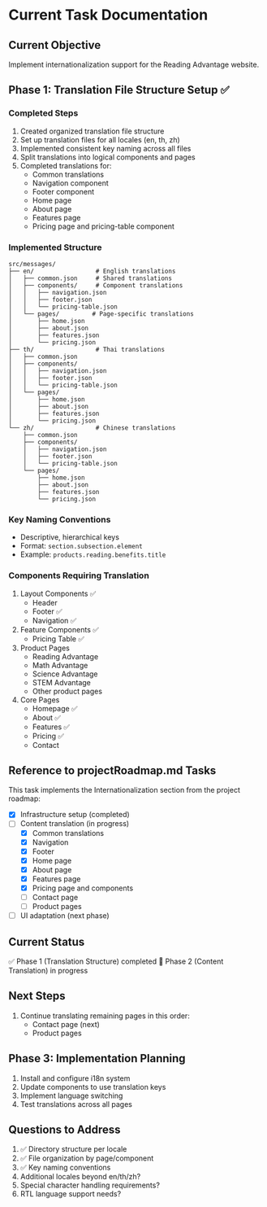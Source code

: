 # Current Task Documentation

## Current Objective

Implement internationalization support for the Reading Advantage website.

## Phase 1: Translation File Structure Setup ✅

### Completed Steps

1. Created organized translation file structure
2. Set up translation files for all locales (en, th, zh)
3. Implemented consistent key naming across all files
4. Split translations into logical components and pages
5. Completed translations for:
   - Common translations
   - Navigation component
   - Footer component
   - Home page
   - About page
   - Features page
   - Pricing page and pricing-table component

### Implemented Structure

```
src/messages/
├── en/                 # English translations
│   ├── common.json     # Shared translations
│   ├── components/     # Component translations
│   │   ├── navigation.json
│   │   ├── footer.json
│   │   └── pricing-table.json
│   └── pages/         # Page-specific translations
│       ├── home.json
│       ├── about.json
│       ├── features.json
│       └── pricing.json
├── th/                 # Thai translations
│   ├── common.json
│   ├── components/
│   │   ├── navigation.json
│   │   ├── footer.json
│   │   └── pricing-table.json
│   └── pages/
│       ├── home.json
│       ├── about.json
│       ├── features.json
│       └── pricing.json
└── zh/                 # Chinese translations
    ├── common.json
    ├── components/
    │   ├── navigation.json
    │   ├── footer.json
    │   └── pricing-table.json
    └── pages/
        ├── home.json
        ├── about.json
        ├── features.json
        └── pricing.json
```

### Key Naming Conventions

- Descriptive, hierarchical keys
- Format: `section.subsection.element`
- Example: `products.reading.benefits.title`

### Components Requiring Translation

1. Layout Components ✅
   - Header
   - Footer ✅
   - Navigation ✅
2. Feature Components ✅
   - Pricing Table ✅
3. Product Pages
   - Reading Advantage
   - Math Advantage
   - Science Advantage
   - STEM Advantage
   - Other product pages
4. Core Pages
   - Homepage ✅
   - About ✅
   - Features ✅
   - Pricing ✅
   - Contact

## Reference to projectRoadmap.md Tasks

This task implements the Internationalization section from the project roadmap:

- [x] Infrastructure setup (completed)
- [ ] Content translation (in progress)
  - [x] Common translations
  - [x] Navigation
  - [x] Footer
  - [x] Home page
  - [x] About page
  - [x] Features page
  - [x] Pricing page and components
  - [ ] Contact page
  - [ ] Product pages
- [ ] UI adaptation (next phase)

## Current Status

✅ Phase 1 (Translation Structure) completed
🚀 Phase 2 (Content Translation) in progress

## Next Steps

1. Continue translating remaining pages in this order:
   - Contact page (next)
   - Product pages

## Phase 3: Implementation Planning

1. Install and configure i18n system
2. Update components to use translation keys
3. Implement language switching
4. Test translations across all pages

## Questions to Address

1. ✅ Directory structure per locale
2. ✅ File organization by page/component
3. ✅ Key naming conventions
4. Additional locales beyond en/th/zh?
5. Special character handling requirements?
6. RTL language support needs?
